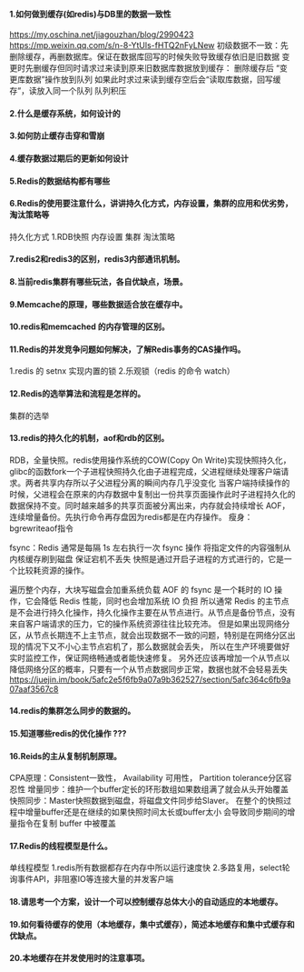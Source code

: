 
#### 1.如何做到缓存(如redis)与DB里的数据一致性
  https://my.oschina.net/jiagouzhan/blog/2990423
  https://mp.weixin.qq.com/s/n-8-YtUls-fHTQ2nFyLNew
初级数据不一致：先删除缓存，再删数据库。保证在数据库回写的时候失败导致缓存依旧是旧数据
变更时先删缓存但同时请求过来读到原来旧数据库数据放到缓存：
   删除缓存后 “变更库数据”操作放到队列
   如果此时求过来读到缓存空后会“读取库数据，回写缓存”，读放入同一个队列
   队列积压
  
  
#### 2.什么是缓存系统，如何设计的


#### 3.如何防止缓存击穿和雪崩


#### 4.缓存数据过期后的更新如何设计


#### 5.Redis的数据结构都有哪些


#### 6.Redis的使用要注意什么，讲讲持久化方式，内存设置，集群的应用和优劣势，淘汰策略等
持久化方式  1.RDB快照
内存设置
集群
淘汰策略

#### 7.redis2和redis3的区别，redis3内部通讯机制。


#### 8.当前redis集群有哪些玩法，各自优缺点，场景。


#### 9.Memcache的原理，哪些数据适合放在缓存中。


#### 10.redis和memcached 的内存管理的区别。


#### 11.Redis的并发竞争问题如何解决，了解Redis事务的CAS操作吗。
1.redis 的 setnx 实现内置的锁
2.乐观锁（redis 的命令 watch）

#### 12.Redis的选举算法和流程是怎样的。
集群的选举


#### 13.redis的持久化的机制，aof和rdb的区别。
RDB，全量快照。redis使用操作系统的COW(Copy On Write)实现快照持久化，
    glibc的函数fork一个子进程快照持久化由子进程完成，父进程继续处理客户端请求。两者共享内存所以子父进程分离的瞬间内存几乎没变化
    当客户端持续操作的时候，父进程会在原来的内存数据中复制出一份共享页面操作此时子进程持久化的数据保持不变。同时越来越多的共享页面被分离出来，内存就会持续增长
AOF，连续增量备份。先执行命令再存盘因为redis都是在内存操作。
    瘦身：bgrewriteaof指令    

fsync：Redis 通常是每隔 1s 左右执行一次 fsync 操作 将指定文件的内容强制从内核缓存刷到磁盘 保证宕机不丢失
快照是通过开启子进程的方式进行的，它是一个比较耗资源的操作。

遍历整个内存，大块写磁盘会加重系统负载
AOF 的 fsync 是一个耗时的 IO 操作，它会降低 Redis 性能，同时也会增加系统 IO 负担
所以通常 Redis 的主节点是不会进行持久化操作，持久化操作主要在从节点进行。从节点是备份节点，没有来自客户端请求的压力，它的操作系统资源往往比较充沛。
但是如果出现网络分区，从节点长期连不上主节点，就会出现数据不一致的问题，特别是在网络分区出现的情况下又不小心主节点宕机了，那么数据就会丢失，
所以在生产环境要做好实时监控工作，保证网络畅通或者能快速修复。
另外还应该再增加一个从节点以降低网络分区的概率，只要有一个从节点数据同步正常，数据也就不会轻易丢失
https://juejin.im/book/5afc2e5f6fb9a07a9b362527/section/5afc364c6fb9a07aaf3567c8

#### 14.redis的集群怎么同步的数据的。


#### 15.知道哪些redis的优化操作 ???


#### 16.Reids的主从复制机制原理。
CPA原理：Consistent一致性， Availability 可用性， Partition tolerance分区容忍性
增量同步：维护一个buffer定长的环形数组如果数组满了就会从头开始覆盖
快照同步：Master快照数据到磁盘，将磁盘文件同步给Slaver。
        在整个的快照过程中增量buffer还是在继续的如果快照时间太长或buffer太小 会导致同步期间的增量指令在复制 buffer 中被覆盖


#### 17.Redis的线程模型是什么。
单线程模型
1.redis所有数据都存在内存中所以运行速度快
2.多路复用，select轮询事件API，非阻塞IO等连接大量的并发客户端


#### 18.请思考一个方案，设计一个可以控制缓存总体大小的自动适应的本地缓存。


#### 19.如何看待缓存的使用（本地缓存，集中式缓存），简述本地缓存和集中式缓存和优缺点。


#### 20.本地缓存在并发使用时的注意事项。